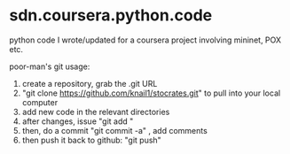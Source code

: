 # sdn.coursera.python.code
python code I wrote/updated for a coursera project involving mininet, POX etc.


poor-man's git usage:
1. create a repository, grab the .git URL
2. "git clone https://github.com/knail1/stocrates.git" to pull into your local computer
3. add new code in the relevant directories
4. after changes, issue "git add <file> "
5. then, do a commit "git commit -a" , add comments
6. then push it back to github: "git push"
